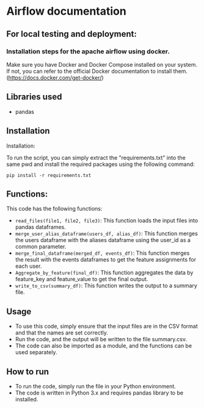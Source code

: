 # Airflow documentation

## For local testing and deployment:

### Installation steps for the apache airflow using docker.
 Make sure you have Docker and Docker Compose installed on your system. If not, you can refer to the official Docker documentation to install them. (https://docs.docker.com/get-docker/)

## Libraries used
* pandas

## Installation

Installation:

To run the script, you can simply extract the "requirements.txt" into the same pwd and install the required packages using the following command:
```
pip install -r requirements.txt
```

## Functions:

   This code has the following functions:
* `read_files(file1, file2, file3)`: This function loads the input files into pandas dataframes.
* `merge_user_alias_dataframe(users_df, alias_df)`: This function merges the users dataframe with the aliases dataframe using the user_id as a common parameter.
* `merge_final_dataframe(merged_df, events_df)`: This function merges the result with the events dataframes to get the feature assignments for each user.
* `Aggregate_by_feature(final_df)`: This function aggregates the data by feature_key and feature_value to get the final output.
* `write_to_csv(summary_df)`: This function writes the output to a summary file.

## Usage
   
* To use this code, simply ensure that the input files are in the CSV format and that the names are set correctly.
* Run the code, and the output will be written to the file summary.csv.
* The code can also be imported as a module, and the functions can be used separately.

## How to run
* To run the code, simply run the file in your Python environment.
* The code is written in Python 3.x and requires pandas library to be installed.
